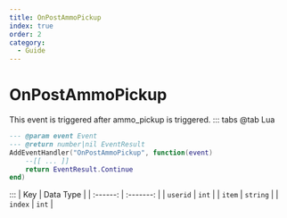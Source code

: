 ```yaml
---
title: OnPostAmmoPickup
index: true
order: 2
category:
  - Guide
---
```


# OnPostAmmoPickup
This event is triggered after ammo_pickup is triggered.
::: tabs
@tab Lua
```lua
--- @param event Event
--- @return number|nil EventResult
AddEventHandler("OnPostAmmoPickup", function(event)
    --[[ ... ]]
    return EventResult.Continue
end)
```

:::
|    Key   | Data Type |
| :------: | :-------: |
| `userid` |   `int`   |
|  `item`  |  `string` |
|  `index` |   `int`   |